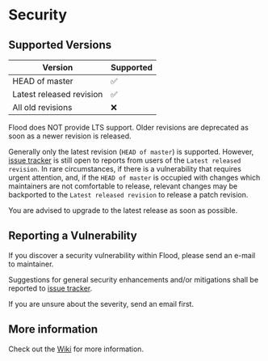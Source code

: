 # Security

## Supported Versions

| Version                  | Supported          |
| ------------------------ | ------------------ |
| HEAD of master           | :white_check_mark: |
| Latest released revision | :white_check_mark: |
| All old revisions        | :x:                |

Flood does NOT provide LTS support. Older revisions are deprecated as soon as a newer revision is released.

Generally only the latest revision (`HEAD of master`) is supported. However, [issue tracker](https://github.com/jesec/flood/issues) is still open to reports from users of the `Latest released revision`. In rare circumstances, if there is a vulnerability that requires urgent attention, and, if the `HEAD of master` is occupied with changes which maintainers are not comfortable to release, relevant changes may be backported to the `Latest released revision` to release a patch revision.

You are advised to upgrade to the latest release as soon as possible.

## Reporting a Vulnerability

If you discover a security vulnerability within Flood, please send an e-mail to maintainer.

Suggestions for general security enhancements and/or mitigations shall be reported to [issue tracker](https://github.com/jesec/flood/issues).

If you are unsure about the severity, send an email first.

## More information

Check out the [Wiki](https://github.com/jesec/flood/wiki) for more information.
